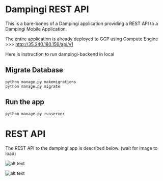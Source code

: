 # Dampingi REST API

This is a bare-bones of a Dampingi application providing a REST
API to a Dampingi Mobile Application.

The entire application is already deployed to GCP using Compute Engine >>> http://35.240.180.156/api/v1

Here is instruction to run dampingi-backend in local

## Migrate Database

    python manage.py makemigrations
    python manage.py migrate

## Run the app

    python manage.py runserver

# REST API

The REST API to the dampingi app is described below. (wait for image to load)

![alt text](https://drive.google.com/file/d/1oHUCIBecpgLjKRD2LGzD-OeWq_J4ymEX/view?usp=sharing)

![alt text](https://drive.google.com/file/d/16_RujtbH7T-zs13a91Q_T77u_3YOfPN9/view?usp=sharing)